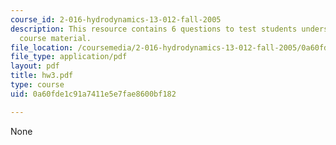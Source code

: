 ```yaml
---
course_id: 2-016-hydrodynamics-13-012-fall-2005
description: This resource contains 6 questions to test students understanding of
  course material.
file_location: /coursemedia/2-016-hydrodynamics-13-012-fall-2005/0a60fde1c91a7411e5e7fae8600bf182_hw3.pdf
file_type: application/pdf
layout: pdf
title: hw3.pdf
type: course
uid: 0a60fde1c91a7411e5e7fae8600bf182

---
```

None